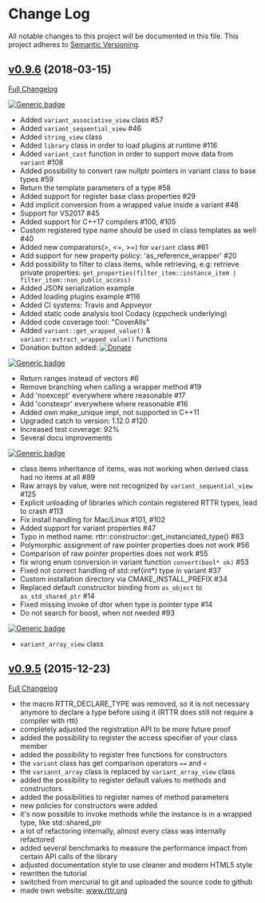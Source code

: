 # Change Log
All notable changes to this project will be documented in this file. This project adheres to [Semantic Versioning](http://semver.org/).

## [v0.9.6](https://github.com/rttrorg/rttr/releases/tag/v0.9.6) (2018-03-15)
[Full Changelog](https://github.com/rttrorg/rttr/compare/v0.9.5...v0.9.6)

[![Generic badge](https://img.shields.io/badge/►-Features-98B808.svg?colorA=98B808)](https://github.com/rttrorg/rttr/blob/master/README.md)

- Added `variant_associative_view` class #57
- Added `variant_sequential_view` #46
- Added `string_view` class
- Added `library` class in order to load plugins at runtime #116
- Added `variant_cast` function in order to support move data from `variant` #108
- Added possibility to convert raw nullptr pointers in variant class to base types #59
- Return the template parameters of a type #58
- Added support for register base class properties #29
- Add implicit conversion from a wrapped value inside a variant #48
- Support for VS2017 #45
- Added support for C++17 compilers #100, #105
- Custom registered type name should be used in class templates as well #40
- Added new comparators(>, <=, >=) for `variant` class #61
- Add support for new property policy: 'as_reference_wrapper' #20
- Add possibility to filter to class items, while retrieving, 
  e.g: retrieve private properties: `get_properties(filter_item::instance_item | filter_item::non_public_access)`
- Added JSON serialization example
- Added loading plugins example #116
- Added CI systems: Travis and Appveyor
- Added static code analysis tool Codacy (cppcheck underlying)
- Added code coverage tool: "CoverAlls"
- Added `variant::get_wrapped_value()` & `variant::extract_wrapped_value()` functions
- Donation button added: [![Donate](https://img.shields.io/badge/Donate-PayPal-green.svg)](https://www.paypal.com/cgi-bin/webscr?cmd=_s-xclick&hosted_button_id=JQ65KGGCSUZMS)

[![Generic badge](https://img.shields.io/badge/►-Improvements-89F219.svg?colorA=89F219)](https://github.com/rttrorg/rttr/blob/master/README.md)

- Return ranges instead of vectors #6
- Remove branching when calling a wrapper method #19
- Add 'noexcept' everywhere where reasonable #17
- Add 'constexpr' everywhere where reasonable #16
- Added own make_unique impl, not supported in C++11
- Upgraded catch to version: 1.12.0 #120
- Increased test coverage: 92%
- Several docu improvements

[![Generic badge](https://img.shields.io/badge/►-Bugfixes-F70202.svg?colorA=F70202)](https://github.com/rttrorg/rttr/blob/master/README.md)

- class items inheritance of items, was not working when derived class had no items at all #89
- Raw arrays by value, were not recognized by `variant_sequential_view` #125
- Explicit unloading of libraries which contain registered RTTR types, lead to crash #113
- Fix install handling for Mac/Linux #101, #102
- Added support for variant properties #47
- Typo in method name: rttr::constructor::get_instanciated_type() #83
- Polymorphic assignment of raw pointer properties does not work  #56
- Comparison of raw pointer properties does not work #55
- fix wrong enum conversion in variant function `convert(bool* ok)` #53
- Fixed not correct handling of std::ref(int*) type in variant #37
- Custom installation directory via CMAKE_INSTALL_PREFIX #34
- Replaced default constructor binding from `as_object` to `as_std_shared_ptr` #14
- Fixed missing invoke of dtor when type is pointer type #14
- Do not search for boost, when not needed #93

[![Generic badge](https://img.shields.io/badge/►-Removed-613F09.svg?colorA=613F09)](https://github.com/rttrorg/rttr/blob/master/README.md)

- `variant_array_view` class

## [v0.9.5](https://github.com/rttrorg/rttr/releases/tag/v0.9.5) (2015-12-23)
[Full Changelog](https://github.com/rttrorg/rttr/compare/init_commit...v0.9.5)

- the macro RTTR_DECLARE_TYPE was removed, so it is not necessary anymore to declare 
  a type before using it (RTTR does still not require a compiler with rtti)
- completely adjusted the registration API to be more future proof
- added the possibility to register the access specifier of your class member
- added the possibility to register free functions for constructors
- the `variant` class has get comparison operators `==` and `<`
- the `variannt_array` class is replaced by `variant_array_view` class
- added the possibility to register default values to methods and constructors
- added the possibilities to register names of method parameters
- new policies for constructors were added
- it's now possible to invoke methods while the instance is in a wrapped type, like std::shared_ptr<T>
- a lot of refactoring internally, almost every class was internally refactored
- added several benchmarks to measure the performance impact from certain 
  API calls of the library
- adjusted documentation style to use cleaner and modern HTML5 style
- rewritten the tutorial
- switched from mercurial to git and uploaded the source code to github
- made own website: www.rttr.org
